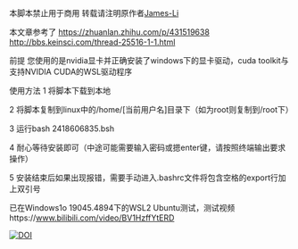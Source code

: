 本脚本禁止用于商用 转载请注明原作者[James-Li](https://blog.nebulatown.com)

本文章参考了
https://zhuanlan.zhihu.com/p/431519638
http://bbs.keinsci.com/thread-25516-1-1.html

前提
您使用的是nvidia显卡并正确安装了windows下的显卡驱动，cuda toolkit与支持NVIDIA CUDA的WSL驱动程序

使用方法
1 将脚本下载到本地

2 将脚本复制到linux中的/home/[当前用户名]目录下（如为root则复制到/root下）

3 运行bash 2418606835.bsh

4 耐心等待安装即可（中途可能需要输入密码或摁enter键，请按照终端输出要求操作）

5 安装结束后如果出现报错，需要手动进入.bashrc文件将包含空格的export行加上双引号

已在Windows1o 19045.4894下的WSL2 Ubuntu测试，测试视频https://www.bilibili.com/video/BV1HzffYtERD

[![DOI](https://zenodo.org/badge/DOI/10.5281/zenodo.14738589.svg)](https://doi.org/10.5281/zenodo.14738589)
